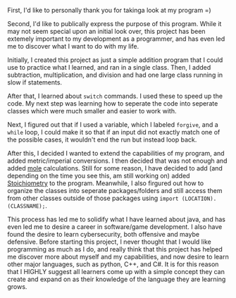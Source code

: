 First, I'd like to personally thank you for takinga look at my program =)

Second, I'd like to publically express the purpose of this program. While it may not seem special upon an initial look over, this project has been extemely important to my development as a programmer, and has even led me to discover what I want to do with my life. 

Initially, I created this project as just a simple addition program that I could use to practice what I learned, and ran in a single class. Then, I added subtraction, multiplication, and division and had one large class running in slow if statements. 

After that, I learned about ```switch``` commands. I used these to speed up the code. My next step was learning how to seperate the code into seperate classes which were much smaller and easier to work with.

Next, I figured out that if I used a variable, which I labeled ```forgive```, and a ```while``` loop, I could make it so that if an input did not exactly match one of the possible cases, it wouldn't end the run but instead loop back. 

After this, I decided I wanted to extend the capabilities of my program, and added metric/imperial conversions. I then decided that was not enough and added [mole](https://en.wikipedia.org/wiki/Mole_(unit)) calculations. Still for some reason, I have decided to add (and depending on the time you see this, am still working on) added [Stoichiometry](https://en.wikipedia.org/wiki/Mole_(unit)) to the program. Meanwhile, I also firgured out how to organize the classes into seperate packages/folders and still access them from other classes outside of those packages using ```import (LOCATION).(CLASSNAME);```.

This process has led me to solidify what I have learned about java, and has even led me to desire a career in software/game development. I also have found the desire to learn cybersecurity, both offensive and maybe defensive. Before starting this project, I never thought that I would like programming as much as I do, and really think that this project has helped me discover more about myself and my capabilities, and now desire to learn other major languages, such as python, C++, and C#. It is for this reason that I HIGHLY suggest all learners come up with a simple concept they can create and expand on as their knowledge of the language they are learning grows.
